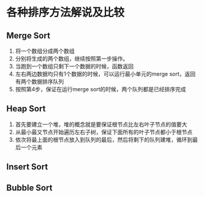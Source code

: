 # 各种排序方法解说及比较

## Merge Sort
1. 将一个数组分成两个数组
2. 分别将生成的两个数组，继续按照第一步操作。
3. 当跑到一个数组只剩下一个数据的时候，函数返回
4. 左右两边数据均只有1个数据的时候，可以运行最小单元的merge sort，返回有两个数据排序队列
5. 按照第4步，保证在运行merge sort的时候，两个队列都是已经排序完成

## Heap Sort 
1. 首先要建立一个堆，堆的概念就是要保证根节点比左右叶子节点的值要大
2. 从最小最又节点开始遍历左右子树，保证下面所有的叶子节点都小于根节点
3. 依次将最上面的根节点放入到队列的最后，然后将剩下的队列建堆，循环到最后一个元素

## Insert Sort

## Bubble Sort